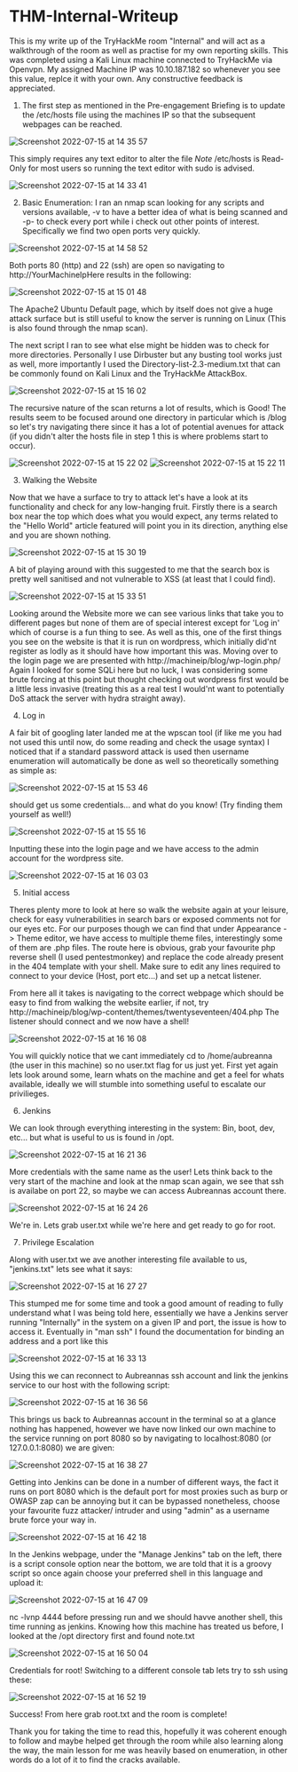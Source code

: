 # THM-Internal-Writeup

This is my write up of the TryHackMe room "Internal" and will act as a walkthrough of the room as well as practise for my own reporting skills. This was completed using a Kali Linux machine connected to TryHackMe via Openvpn. My assigned Machine IP was 10.10.187.182 so whenever you see this value, replce it with your own. Any constructive feedback is appreciated.

1. The first step as mentioned in the Pre-engagement Briefing is to update the /etc/hosts file using the machines IP so that the subsequent webpages can be reached.

![Screenshot 2022-07-15 at 14 35 57](https://user-images.githubusercontent.com/109357285/179236159-e6076aff-cbad-4253-87f0-76b82e916154.png)

This simply requires any text editor to alter the file *Note* /etc/hosts is Read-Only for most users so running the text editor with sudo is advised.

![Screenshot 2022-07-15 at 14 33 41](https://user-images.githubusercontent.com/109357285/179236535-bdca4cd4-5acc-4fdd-8550-9ee548bb9a75.png)

2. Basic Enumeration: I ran an nmap scan looking for any scripts and versions available, -v to have a better idea of what is being scanned and -p- to check every port while i check out other points of interest. Specifically we find two open ports very quickly.

![Screenshot 2022-07-15 at 14 58 52](https://user-images.githubusercontent.com/109357285/179238358-51f0a6a1-fa3c-4f01-8df1-d22064ca68cb.png)

Both ports 80 (http) and 22 (ssh) are open so navigating to http://YourMachineIpHere results in the following:

![Screenshot 2022-07-15 at 15 01 48](https://user-images.githubusercontent.com/109357285/179238951-43f8de6a-3302-40ed-a882-2b19d0cfe363.png)

The Apache2 Ubuntu Default page, which by itself does not give a huge attack surface but is still useful to know the server is running on Linux (This is also found through the nmap scan).

The next script I ran to see what else might be hidden was to check for more directories. Personally I use Dirbuster but any busting tool works just as well, more importantly I used the Directory-list-2.3-medium.txt that can be commonly found on Kali Linux and the TryHackMe AttackBox.

![Screenshot 2022-07-15 at 15 16 02](https://user-images.githubusercontent.com/109357285/179241795-d0ef6395-cf9e-4d86-a97f-4ea9a42357c8.png)

The recursive nature of the scan returns a lot of results, which is Good! The results seem to be focused around one directory in particular which is /blog so let's try navigating there since it has a lot of potential avenues for attack (if you didn't alter the hosts file in step 1 this is where problems start to occur).

![Screenshot 2022-07-15 at 15 22 02](https://user-images.githubusercontent.com/109357285/179242968-5346073d-19e8-4e44-b5c1-02aaf6d5c9f7.png)
![Screenshot 2022-07-15 at 15 22 11](https://user-images.githubusercontent.com/109357285/179243418-bc92ec0b-23c5-4fff-a7f3-ceb4219780bd.png)

3. Walking the Website

Now that we have a surface to try to attack let's have a look at its functionality and check for any low-hanging fruit.
Firstly there is a search box near the top which does what you would expect, any terms related to the "Hello World" article featured will point you in its direction, anything else and you are shown nothing.

![Screenshot 2022-07-15 at 15 30 19](https://user-images.githubusercontent.com/109357285/179244630-99524655-99af-451e-8443-d0ac817f3a82.png)

A bit of playing around with this suggested to me that the search box is pretty well sanitised and not vulnerable to XSS (at least that I could find).

![Screenshot 2022-07-15 at 15 33 51](https://user-images.githubusercontent.com/109357285/179245334-372950ac-4413-4784-97fd-c9b799e746b5.png)

Looking around the Website more we can see various links that take you to different pages but none of them are of special interest except for 'Log in' which of course is a fun thing to see. As well as this, one of the first things you see on the website is that it is run on wordpress, which initially did'nt register as lodly as it should have how important this was.
Moving over to the login page we are presented with http://machineip/blog/wp-login.php/ Again I looked for some SQLi here but no luck, I was considering some brute forcing at this point but thought checking out wordpress first would be a little less invasive (treating this as a real test I would'nt want to potentially DoS attack the server with hydra straight away).

4. Log in

A fair bit of googling later landed me at the wpscan tool (if like me you had not used this until now, do some reading and check the usage syntax) I noticed that if a standard password attack is used then username enumeration will automatically be done as well so theoretically something as simple as:

![Screenshot 2022-07-15 at 15 53 46](https://user-images.githubusercontent.com/109357285/179248951-767bea68-c999-40d2-b51f-cf63478e48c9.png)

should get us some credentials... and what do you know! (Try finding them yourself as well!)

![Screenshot 2022-07-15 at 15 55 16](https://user-images.githubusercontent.com/109357285/179249238-421f2665-5c77-4be8-bb01-8a454f37285e.png)

Inputting these into the login page and we have access to the admin account for the wordpress site.

![Screenshot 2022-07-15 at 16 03 03](https://user-images.githubusercontent.com/109357285/179250945-8510615f-3cf8-419f-a4e8-7b0ac349ab03.png)

5. Initial access

Theres plenty more to look at here so walk the website again at your leisure, check for easy vulnerabilities in search bars or exposed comments not for our eyes etc. For our purposes though we can find that under Appearance -> Theme editor, we have access to multiple theme files, interestingly some of them are  .php files. The route here is obvious, grab your favourite php reverse shell (I used pentestmonkey) and replace the code already present in the 404 template with your shell. Make sure to edit any lines required to connect to your device (Host, port etc...) and set up a netcat listener.

From here all it takes is navigating to the correct webpage which should be easy to find from walking the website earlier, if not, try http://machineip/blog/wp-content/themes/twentyseventeen/404.php The listener should connect and we now have a shell!

![Screenshot 2022-07-15 at 16 16 08](https://user-images.githubusercontent.com/109357285/179253370-7a2cfbcd-b0b9-4395-96ef-dec20a9ee5bf.png)

You will quickly notice that we cant immediately cd to /home/aubreanna (the user in this machine) so no user.txt flag for us just yet. First yet again lets look around some, learn whats on the machine and get a feel for whats available, ideally we will stumble into something useful to escalate our privilieges.

6. Jenkins

We can look through everything interesting in the system: Bin, boot, dev, etc... but what is useful to us is found in /opt. 

![Screenshot 2022-07-15 at 16 21 36](https://user-images.githubusercontent.com/109357285/179254324-17f100a0-3457-4e23-8883-9e501568a00b.png)

More credentials with the same name as the user! Lets think back to the very start of the machine and look at the nmap scan again, we see that ssh is availabe on port 22, so maybe we can access Aubreannas account there.

![Screenshot 2022-07-15 at 16 24 26](https://user-images.githubusercontent.com/109357285/179255814-ddc7492d-5246-46fa-bf0b-9dd4c21a5523.png)

We're in. Lets grab user.txt while we're here and get ready to go for root.

7. Privilege Escalation

Along with user.txt we ave another interesting file available to us, "jenkins.txt" lets see what it says:

![Screenshot 2022-07-15 at 16 27 27](https://user-images.githubusercontent.com/109357285/179255874-4afd5af7-9e9e-4604-9862-6ad8d570a0b2.png)

This stumped me for some time and took a good amount of reading to fully understand what I was being told here, essentially we have a Jenkins server running "Internally" in the system on a given IP and port, the issue is how to access it. Eventually in "man ssh" I found the documentation for binding an address and a port like this

![Screenshot 2022-07-15 at 16 33 13](https://user-images.githubusercontent.com/109357285/179256929-d4ae5558-7ec2-4381-a702-3523b4389af0.png)

Using this we can reconnect to Aubreannas ssh account and link the jenkins service to our host with the following script:

![Screenshot 2022-07-15 at 16 36 56](https://user-images.githubusercontent.com/109357285/179257499-f2d853c2-bcd5-491e-9118-70ce41cb1dcb.png)

This brings us back to Aubreannas account in the terminal so at a glance nothing has happened, however we have now linked our own machine to the service running on port 8080 so by navigating to localhost:8080 (or 127.0.0.1:8080) we are given:

![Screenshot 2022-07-15 at 16 38 27](https://user-images.githubusercontent.com/109357285/179257825-95987434-86bd-45e8-9c4d-a0fe2b52934c.png)

Getting into Jenkins can be done in a number of different ways, the fact it runs on port 8080 which is the default port for most proxies such as burp or OWASP zap can be annoying but it can be bypassed nonetheless, choose your favourite fuzz attacker/ intruder and using "admin" as a username brute force your way in.

![Screenshot 2022-07-15 at 16 42 18](https://user-images.githubusercontent.com/109357285/179258666-fe06f3cc-9fc4-49e5-b760-97ef057dfde1.png)

In the Jenkins webpage, under the "Manage Jenkins" tab on the left, there is a script console option near the bottom, we are told that it is a groovy script so once again choose your preferred shell in this language and upload it:

![Screenshot 2022-07-15 at 16 47 09](https://user-images.githubusercontent.com/109357285/179259403-3cd12b84-acd5-4cd5-9e6b-c997192d9994.png)

nc -lvnp 4444 before pressing run and we should havve another shell, this time running as jenkins.
Knowing how this machine has treated us before, I looked at the /opt directory first and found note.txt

![Screenshot 2022-07-15 at 16 50 04](https://user-images.githubusercontent.com/109357285/179259944-6787bdf2-4655-4802-9768-76f67c412b2a.png)

Credentials for root! Switching to a different console tab lets try to ssh using these:

![Screenshot 2022-07-15 at 16 52 19](https://user-images.githubusercontent.com/109357285/179260395-5adb4928-de56-4c27-bab9-7bf2268762a0.png)

Success! From here grab root.txt and the room is complete!

Thank you for taking the time to read this, hopefully it was coherent enough to follow and maybe helped get through the room while also learning along the way, the main lesson for me was heavily based on enumeration, in other words do a lot of it to find the cracks available.
